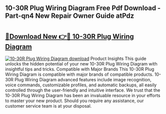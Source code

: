 ## 10-30R Plug Wiring Diagram Free Pdf Download - Part-qn4 New Repair Owner Guide atPdz

# <h2><a href="http://dfkz9v.blite.top/?on=10-30R+Plug+Wiring+Diagram">🔗Download New 👉🔴 10-30R Plug Wiring Diagram</a></h2>

[![10-30R Plug Wiring Diagram download](https://i.imgur.com/lujVjoI.png)](http://dfkz9v.blite.top/?on=10-30R+Plug+Wiring+Diagram)
Product Insights This guide unlocks the hidden potential of your new 10-30R Plug Wiring Diagram with insightful tips and tricks. Compatible with Major Brands This 10-30R Plug Wiring Diagram is compatible with major brands of compatible products. 10-30R Plug Wiring Diagram advanced features include image recognition, voice commands, customizable profiles, and automatic backups, all easily controlled through the user-friendly and intuitive interface. We trust that the 10-30R Plug Wiring Diagram has been an invaluable resource in your efforts to master your new product. Should you require any assistance, our customer service team is at your disposal.
